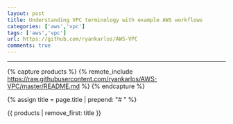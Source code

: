 ```yaml
---
layout: post
title: Understanding VPC terminology with example AWS workflows
categories: ['aws','vpc']
tags: ['aws','vpc']
url: https://github.com/ryankarlos/AWS-VPC
comments: true
---
```

___

{% capture products %}
{% remote_include https://raw.githubusercontent.com/ryankarlos/AWS-VPC/master/README.md %}
{% endcapture %}

{% assign title = page.title | prepend: "# "   %}

{{ products | remove_first: title }}